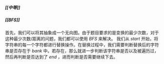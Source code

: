 ##### [[中等]]
##### [[BFS]]

首先，我们可以将其抽象成一个无向图。由于题目要求的是变换的最少次数，对于这种最少次数/距离的问题，我们都可以使用 $BFS$ 来解决。
我们从 $start$ 开始，将字符串的每一个字符都进行替换操作。在替换过程中，我们需要判断替换后的字符串是否存在于 $bank$ 中。若存在，那么就进一步判断该字符串是否以及被遍历过，然后再判断是否达到了 $end$ ，进而判断是否需要继续下去。